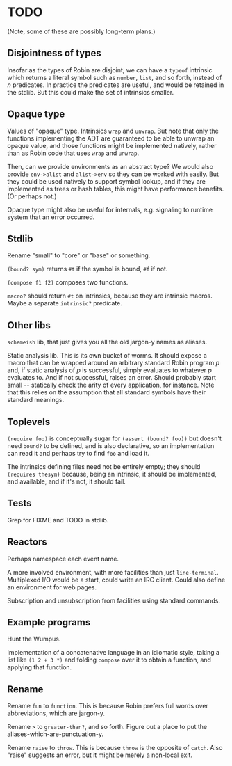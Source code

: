 TODO
====

(Note, some of these are possibly long-term plans.)

Disjointness of types
---------------------

Insofar as the types of Robin are disjoint, we can have a
`typeof` intrinsic which returns a literal symbol such as
`number`, `list`, and so forth, instead of _n_ predicates.
In practice the predicates are useful, and would be retained
in the stdlib.  But this could make the set of intrinsics smaller.

Opaque type
-----------

Values of "opaque" type.  Intrinsics `wrap` and `unwrap`.  But note
that only the functions implementing the ADT are guaranteed to be able
to unwrap an opaque value, and those functions might be implemented
natively, rather than as Robin code that uses `wrap` and `unwrap`.

Then, can we provide environments as an abstract type?  We would
also provide `env->alist` and `alist->env` so they can be worked
with easily.  But they could be used natively to support symbol
lookup, and if they are implemented as trees or hash tables, this
might have performance benefits.  (Or perhaps not.)

Opaque type might also be useful for internals, e.g. signaling
to runtime system that an error occurred.

Stdlib
------

Rename "small" to "core" or "base" or something.

`(bound? sym)` returns `#t` if the symbol is bound, `#f` if not.

`(compose f1 f2)` composes two functions.

`macro?` should return `#t` on intrinsics, because they are
intrinsic macros.  Maybe a separate `intrinsic?` predicate.

Other libs
----------

`schemeish` lib, that just gives you all the old jargon-y names
as aliases.

Static analysis lib.  This is its own bucket of worms.  It should
expose a macro that can be wrapped around an arbitrary standard
Robin program _p_ and, if static analysis of _p_ is successful,
simply evaluates to whatever _p_ evaluates to.  And if not
successful, raises an error.  Should probably start small --
statically check the arity of every application, for instance.
Note that this relies on the assumption that all standard symbols
have their standard meanings.

Toplevels
---------

`(require foo)` is conceptually sugar for `(assert (bound? foo))`
but doesn't need `bound?` to be defined, and is also declarative,
so an implementation can read it and perhaps try to find `foo`
and load it.

The intrinsics defining files need not be entirely empty; they
should `(requires thesym)` because, being an intrinsic, it should
be implemented, and available, and if it's not, it should fail.

Tests
-----

Grep for FIXME and TODO in stdlib.

Reactors
--------

Perhaps namespace each event name.

A more involved environment, with more facilities than just
`line-terminal`.  Multiplexed I/O would be a start, could write an
IRC client.  Could also define an environment for web pages.

Subscription and unsubscription from facilities using standard commands.

Example programs
----------------

Hunt the Wumpus.

Implementation of a concatenative language in an idiomatic style,
taking a list like `(1 2 + 3 *)` and folding `compose` over it to
obtain a function, and applying that function.

Rename
------

Rename `fun` to `function`.  This is because Robin prefers full words
over abbreviations, which are jargon-y.

Rename `>` to `greater-than?`, and so forth.  Figure out a place to
put the aliases-which-are-punctuation-y.

Rename `raise` to `throw`.  This is because `throw` is the opposite
of `catch`.  Also "raise" suggests an error, but it might be merely a
non-local exit.
